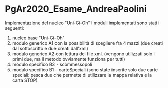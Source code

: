 # PgAr2020_Esame_AndreaPaolini
Implementazione del nucleo "Uni-Gi-Oh"
I moduli implementati sono stati i seguenti:
1. nucleo base "Uni-Gi-Oh"
2. modulo generico A1 con la possibilità di scegliere fra 4 mazzi (due creati dal sottoscritto e due creati dall'xml)
3. modulo generico A2 con lettura del file xml. (vengono utilizzati solo i primi due, ma il metodo ovviamente funziona per tutti)
4. modulo specifico B3 - scommessopoli
5. modulo specifico B1 - carteSpeciali (sono state inserite solo due carte speciali: pesca due che permette di utilizzare la mappa relativa e la carta STOP)
